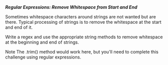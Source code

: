 ***Regular Expressions: Remove Whitespace from Start and End***

Sometimes whitespace characters around strings are not wanted but are there. Typical processing of strings is to remove the whitespace at the start and end of it.

Write a regex and use the appropriate string methods to remove whitespace at the beginning and end of strings.

Note
The .trim() method would work here, but you'll need to complete this challenge using regular expressions.
